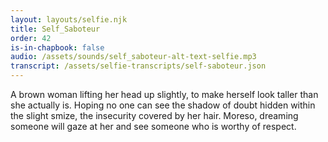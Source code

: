 ```yaml
---
layout: layouts/selfie.njk
title: Self_Saboteur
order: 42
is-in-chapbook: false
audio: /assets/sounds/self_saboteur-alt-text-selfie.mp3
transcript: /assets/selfie-transcripts/self-saboteur.json
---
```


A brown woman lifting her head up slightly, to make herself look taller than she actually is. Hoping no one can see the shadow of doubt hidden within the slight smize, the insecurity covered by her hair. Moreso, dreaming someone will gaze at her and see someone who is worthy of respect.
